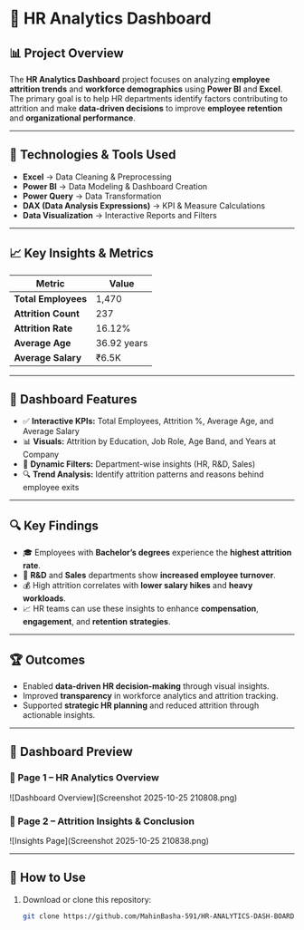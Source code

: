 # 🧠 HR Analytics Dashboard

## 📊 Project Overview
The **HR Analytics Dashboard** project focuses on analyzing **employee attrition trends** and **workforce demographics** using **Power BI** and **Excel**.  
The primary goal is to help HR departments identify factors contributing to attrition and make **data-driven decisions** to improve **employee retention** and **organizational performance**.

---

## 🧰 Technologies & Tools Used
- **Excel** → Data Cleaning & Preprocessing  
- **Power BI** → Data Modeling & Dashboard Creation  
- **Power Query** → Data Transformation  
- **DAX (Data Analysis Expressions)** → KPI & Measure Calculations  
- **Data Visualization** → Interactive Reports and Filters  

---

## 📈 Key Insights & Metrics
| Metric | Value |
|--------|--------|
| **Total Employees** | 1,470 |
| **Attrition Count** | 237 |
| **Attrition Rate** | 16.12% |
| **Average Age** | 36.92 years |
| **Average Salary** | ₹6.5K |

---

## 🧩 Dashboard Features
- ✅ **Interactive KPIs:** Total Employees, Attrition %, Average Age, and Average Salary  
- 📊 **Visuals:** Attrition by Education, Job Role, Age Band, and Years at Company  
- 🧭 **Dynamic Filters:** Department-wise insights (HR, R&D, Sales)  
- 🔍 **Trend Analysis:** Identify attrition patterns and reasons behind employee exits  

---

## 🔍 Key Findings
- 🎓 Employees with **Bachelor’s degrees** experience the **highest attrition rate**.  
- 💼 **R&D** and **Sales** departments show **increased employee turnover**.  
- 💰 High attrition correlates with **lower salary hikes** and **heavy workloads**.  
- 📈 HR teams can use these insights to enhance **compensation**, **engagement**, and **retention strategies**.  

---

## 🏆 Outcomes
- Enabled **data-driven HR decision-making** through visual insights.  
- Improved **transparency** in workforce analytics and attrition tracking.  
- Supported **strategic HR planning** and reduced attrition through actionable insights.  

---

## 📸 Dashboard Preview
### 📍 Page 1 – HR Analytics Overview
![Dashboard Overview](Screenshot 2025-10-25 210808.png)

### 📍 Page 2 – Attrition Insights & Conclusion
![Insights Page](Screenshot 2025-10-25 210838.png)


---

## 🚀 How to Use
1. Download or clone this repository:
   ```bash
   git clone https://github.com/MahinBasha-591/HR-ANALYTICS-DASH-BOARD.git

